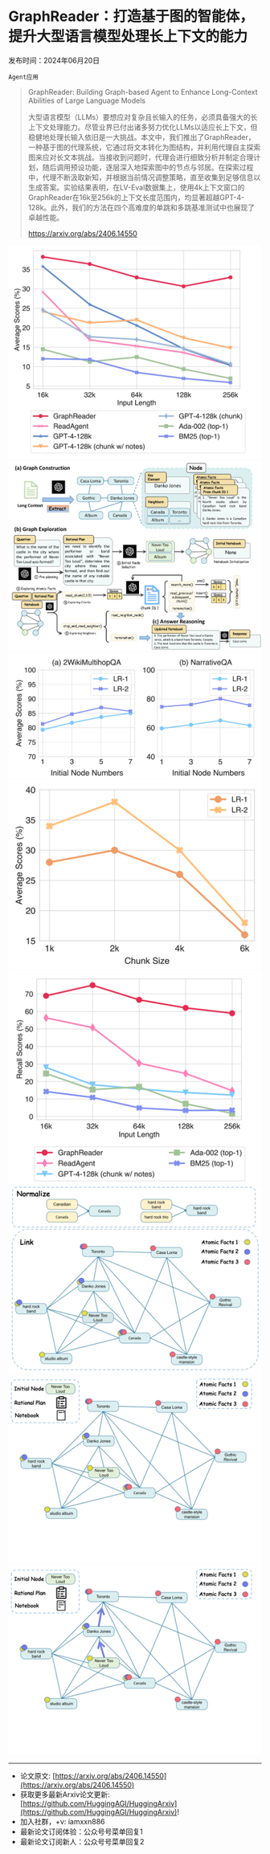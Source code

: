 # GraphReader：打造基于图的智能体，提升大型语言模型处理长上下文的能力
发布时间：2024年06月20日

`Agent应用`
> GraphReader: Building Graph-based Agent to Enhance Long-Context Abilities of Large Language Models
>
> 大型语言模型（LLMs）要想应对复杂且长输入的任务，必须具备强大的长上下文处理能力。尽管业界已付出诸多努力优化LLMs以适应长上下文，但稳健地处理长输入依旧是一大挑战。本文中，我们推出了GraphReader，一种基于图的代理系统，它通过将文本转化为图结构，并利用代理自主探索图来应对长文本挑战。当接收到问题时，代理会进行细致分析并制定合理计划，随后调用预设功能，逐层深入地探索图中的节点与邻居。在探索过程中，代理不断汲取新知，并根据当前情况调整策略，直至收集到足够信息以生成答案。实验结果表明，在LV-Eval数据集上，使用4k上下文窗口的GraphReader在16k至256k的上下文长度范围内，均显著超越GPT-4-128k。此外，我们的方法在四个高难度的单跳和多跳基准测试中也展现了卓越性能。
>
> https://arxiv.org/abs/2406.14550

![](https://raw.githubusercontent.com/HuggingAGI/HuggingArxiv/main/paper_images/2406.14550/x1.png)
![](https://raw.githubusercontent.com/HuggingAGI/HuggingArxiv/main/paper_images/2406.14550/x2.png)
![](https://raw.githubusercontent.com/HuggingAGI/HuggingArxiv/main/paper_images/2406.14550/x3.png)
![](https://raw.githubusercontent.com/HuggingAGI/HuggingArxiv/main/paper_images/2406.14550/x4.png)
![](https://raw.githubusercontent.com/HuggingAGI/HuggingArxiv/main/paper_images/2406.14550/x5.png)
![](https://raw.githubusercontent.com/HuggingAGI/HuggingArxiv/main/paper_images/2406.14550/x6.png)
![](https://raw.githubusercontent.com/HuggingAGI/HuggingArxiv/main/paper_images/2406.14550/x7.png)
![](https://raw.githubusercontent.com/HuggingAGI/HuggingArxiv/main/paper_images/2406.14550/x8.png)

<hr />

- 论文原文: [https://arxiv.org/abs/2406.14550](https://arxiv.org/abs/2406.14550)
- 获取更多最新Arxiv论文更新: [https://github.com/HuggingAGI/HuggingArxiv](https://github.com/HuggingAGI/HuggingArxiv)!
- 加入社群，+v: iamxxn886
- 最新论文订阅体验：公众号号菜单回复1
- 最新论文订阅新人：公众号号菜单回复2